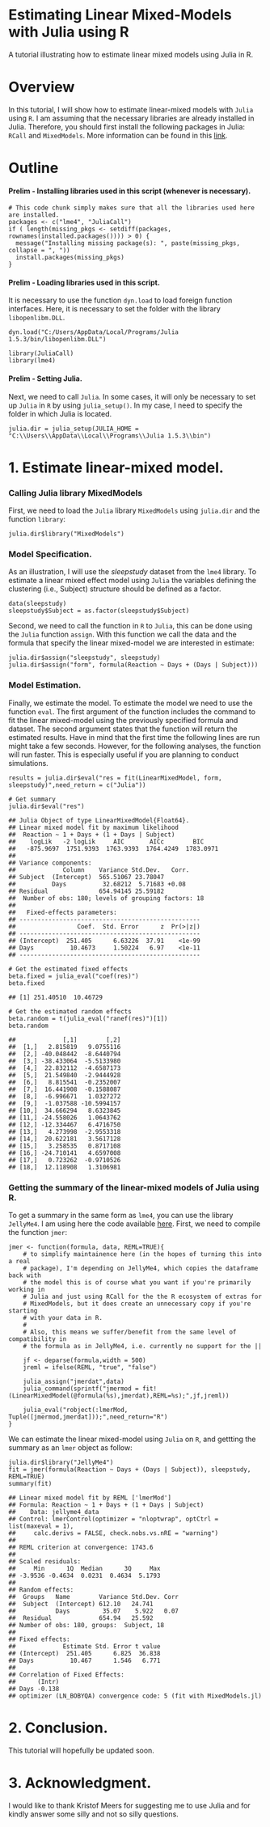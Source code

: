 # Estimating Linear Mixed-Models with Julia using R
A tutorial illustrating how to estimate linear mixed models using Julia in R.

# Overview

In this tutorial, I will show how to estimate linear-mixed models with `Julia` using `R`. I am assuming that the necessary libraries are already installed in Julia. Therefore, you should first install the following packages in Julia: `RCall` and `MixedModels`. More information can be found in this [link](https://rpubs.com/dmbates/377897).

# Outline


#### Prelim - Installing libraries used in this script (whenever is necessary).

```{r, echo=TRUE, warning=TRUE, results="hide", message=FALSE}
# This code chunk simply makes sure that all the libraries used here are installed.
packages <- c("lme4", "JuliaCall")
if ( length(missing_pkgs <- setdiff(packages, rownames(installed.packages()))) > 0) {
  message("Installing missing package(s): ", paste(missing_pkgs, collapse = ", "))
  install.packages(missing_pkgs)
}
```

#### Prelim - Loading libraries used in this script.

It is necessary to use the function `dyn.load` to load foreign function interfaces. Here, it is necessary to set the folder with the library `libopenlibm.DLL`.

```{r, echo=TRUE, warning=TRUE, results="hide", message=FALSE}
dyn.load("C:/Users/AppData/Local/Programs/Julia 1.5.3/bin/libopenlibm.DLL")

library(JuliaCall)
library(lme4)
```

#### Prelim - Setting Julia.

Next, we need to call `Julia`. In some cases, it will only be necessary to set up `Julia` in `R` by using `julia_setup()`. In my case, I need to specify the folder in which Julia is located.

```{r, echo=TRUE, warning=TRUE, results="hide", message=FALSE}
julia.dir = julia_setup(JULIA_HOME = "C:\\Users\\AppData\\Local\\Programs\\Julia 1.5.3\\bin")
```


# 1. Estimate linear-mixed model.

### Calling Julia library MixedModels

First, we need to load the `Julia` library `MixedModels` using `julia.dir` and the function `library`:

```{r, echo=TRUE, warning=FALSE, eval=TRUE}
julia.dir$library("MixedModels")
```

### Model Specification.

As an illustration, I will use the *sleepstudy* dataset from the `lme4` library. To estimate a linear mixed effect model using `Julia` the variables defining the clustering (i.e., Subject) structure should be defined as a factor. 

```{r, echo=TRUE, warning=FALSE, eval=TRUE}
data(sleepstudy)
sleepstudy$Subject = as.factor(sleepstudy$Subject)
```

Second, we need to call the function in `R` to `Julia`, this can be done using the `Julia` function `assign`. With this function we call the data and the formula that specify the linear mixed-model we are interested in estimate:  


```{r, echo=TRUE, warning=FALSE, eval=TRUE}
julia.dir$assign("sleepstudy", sleepstudy)
julia.dir$assign("form", formula(Reaction ~ Days + (Days | Subject)))
```

### Model Estimation.

Finally, we estimate the model. To estimate the model we need to use the function `eval`. The first argument of the function includes the command to fit the linear mixed-model using the previously specified formula and dataset. The second argument states that the function will return the estimated results. Have in mind that the first time the following lines are run might take a few seconds. However, for the following analyses, the function will run faster. This is especially useful if you are planning to conduct simulations. 

```{r, echo=TRUE, warning=FALSE, eval=TRUE}
results = julia.dir$eval("res = fit(LinearMixedModel, form, sleepstudy)",need_return = c("Julia"))

# Get summary 
julia.dir$eval("res")

## Julia Object of type LinearMixedModel{Float64}.
## Linear mixed model fit by maximum likelihood
##  Reaction ~ 1 + Days + (1 + Days | Subject)
##    logLik   -2 logLik     AIC       AICc        BIC    
##   -875.9697  1751.9393  1763.9393  1764.4249  1783.0971
## 
## Variance components:
##             Column    Variance Std.Dev.   Corr.
## Subject  (Intercept)  565.51067 23.78047
##          Days          32.68212  5.71683 +0.08
## Residual              654.94145 25.59182
##  Number of obs: 180; levels of grouping factors: 18
## 
##   Fixed-effects parameters:
## --------------------------------------------------
##                 Coef.  Std. Error      z  Pr(>|z|)
## --------------------------------------------------
## (Intercept)  251.405      6.63226  37.91    <1e-99
## Days          10.4673     1.50224   6.97    <1e-11
## --------------------------------------------------

# Get the estimated fixed effects
beta.fixed = julia_eval("coef(res)")
beta.fixed 

## [1] 251.40510  10.46729

# Get the estimated random effects
beta.random = t(julia_eval("ranef(res)")[1])
beta.random

##             [,1]        [,2]
##  [1,]   2.815819   9.0755116
##  [2,] -40.048442  -8.6440794
##  [3,] -38.433064  -5.5133980
##  [4,]  22.832112  -4.6587173
##  [5,]  21.549840  -2.9444928
##  [6,]   8.815541  -0.2352007
##  [7,]  16.441908  -0.1588087
##  [8,]  -6.996671   1.0327272
##  [9,]  -1.037588 -10.5994157
## [10,]  34.666294   8.6323845
## [11,] -24.558026   1.0643762
## [12,] -12.334467   6.4716750
## [13,]   4.273998  -2.9553318
## [14,]  20.622181   3.5617128
## [15,]   3.258535   0.8717108
## [16,] -24.710141   4.6597008
## [17,]   0.723262  -0.9710526
## [18,]  12.118908   1.3106981
```
### Getting the summary of the linear-mixed models of Julia using R.

To get a summary in the same form as `lme4`, you can use the library `JellyMe4`. I am using here the code available [here](https://rdrr.io/github/palday/jlme/src/R/JellyMe4.R). First, we need to compile the function `jmer`:

```{r, echo=TRUE, warning=FALSE, eval=TRUE}
jmer <- function(formula, data, REML=TRUE){
    # to simplify maintainence here (in the hopes of turning this into a real
    # package), I'm depending on JellyMe4, which copies the dataframe back with
    # the model this is of course what you want if you're primarily working in
    # Julia and just using RCall for the the R ecosystem of extras for
    # MixedModels, but it does create an unnecessary copy if you're starting
    # with your data in R.
    #
    # Also, this means we suffer/benefit from the same level of compatibility in
    # the formula as in JellyMe4, i.e. currently no support for the ||

    jf <- deparse(formula,width = 500)
    jreml = ifelse(REML, "true", "false")

    julia_assign("jmerdat",data)
    julia_command(sprintf("jmermod = fit!(LinearMixedModel(@formula(%s),jmerdat),REML=%s);",jf,jreml))

    julia_eval("robject(:lmerMod, Tuple([jmermod,jmerdat]));",need_return="R")
}
```

We can estimate the linear mixed-model using `Julia` on `R`, and gettting the summary as an `lmer` object as follow:

```{r, echo=TRUE, warning=FALSE, eval=TRUE}
julia.dir$library("JellyMe4")
fit = jmer(formula(Reaction ~ Days + (Days | Subject)), sleepstudy, REML=TRUE)
summary(fit)

## Linear mixed model fit by REML ['lmerMod']
## Formula: Reaction ~ 1 + Days + (1 + Days | Subject)
##    Data: jellyme4_data
## Control: lmerControl(optimizer = "nloptwrap", optCtrl = list(maxeval = 1),  
##     calc.derivs = FALSE, check.nobs.vs.nRE = "warning")
## 
## REML criterion at convergence: 1743.6
## 
## Scaled residuals: 
##     Min      1Q  Median      3Q     Max 
## -3.9536 -0.4634  0.0231  0.4634  5.1793 
## 
## Random effects:
##  Groups   Name        Variance Std.Dev. Corr
##  Subject  (Intercept) 612.10   24.741       
##           Days         35.07    5.922   0.07
##  Residual             654.94   25.592       
## Number of obs: 180, groups:  Subject, 18
## 
## Fixed effects:
##             Estimate Std. Error t value
## (Intercept)  251.405      6.825  36.838
## Days          10.467      1.546   6.771
## 
## Correlation of Fixed Effects:
##      (Intr)
## Days -0.138
## optimizer (LN_BOBYQA) convergence code: 5 (fit with MixedModels.jl)
```

# 2. Conclusion.

This tutorial will hopefully be updated soon.

# 3. Acknowledgment.

I would like to thank Kristof Meers for suggesting me to use Julia and for kindly answer some silly and not so silly questions. 
